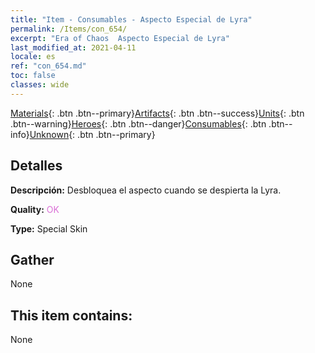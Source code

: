 ```yaml
---
title: "Item - Consumables - Aspecto Especial de Lyra"
permalink: /Items/con_654/
excerpt: "Era of Chaos  Aspecto Especial de Lyra"
last_modified_at: 2021-04-11
locale: es
ref: "con_654.md"
toc: false
classes: wide
---
```

 [Materials](/es/Items/){: .btn .btn--primary}[Artifacts](/es/Items/Artifacts/){: .btn .btn--success}[Units](/es/Items/Units/){: .btn .btn--warning}[Heroes](/es/Items/Heroes/){: .btn .btn--danger}[Consumables](/es/Items/Consumables/){: .btn .btn--info}[Unknown](/es/Items/Unknown/){: .btn .btn--primary}

## Detalles
 **Descripción:** Desbloquea el aspecto cuando se despierta la Lyra.

 **Quality:** <span style="color: #DA70D6">OK</span>

 **Type:** Special Skin

## Gather

  None

## This item contains:

  None

